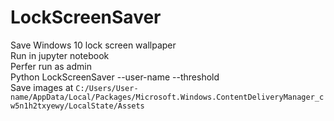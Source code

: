 # LockScreenSaver
Save Windows 10 lock screen wallpaper  
Run in jupyter notebook  
Perfer run as admin  
Python LockScreenSaver --user-name --threshold  
Save images at `C:/Users/User-name/AppData/Local/Packages/Microsoft.Windows.ContentDeliveryManager_cw5n1h2txyewy/LocalState/Assets`
